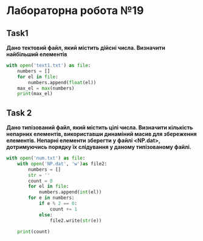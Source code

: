 # Лабораторна робота №19
## Task1
__Дано тектовий файл, який містить дійсні числа.
Визначити найбільший елементів__
```py 
with open('text1.txt') as file:
    numbers = []
    for el in file:
        numbers.append(float(el))
    max_el = max(numbers)
    print(max_el)
```
## Task 2
 __Дано типізований файл, який містить цілі числа.
Визначити кількість непарних елементів, використавши
динаміний масив для збереження елементів.
Непарні елементи зберегти у файлі <NP.dat>, дотримуючись порядку їх
слідування у даному типізованому файлі.__
```py
with open('num.txt') as file:
    with open('NP.dat', 'w')as file2:
        numbers = []
        str = ''
        count = 0
        for el in file:
            numbers.append(int(el))
        for e in numbers:
            if e % 2 == 0:
                count += 1
            else:
                file2.write(str(e))

    print(count)
```


